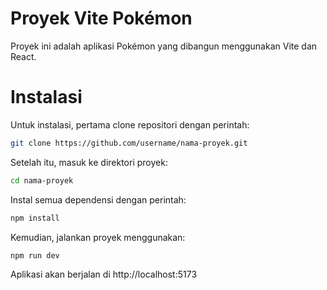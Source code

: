# Proyek Vite Pokémon

Proyek ini adalah aplikasi Pokémon yang dibangun menggunakan Vite dan React.

# Instalasi

Untuk instalasi, pertama clone repositori dengan perintah:

```bash
git clone https://github.com/username/nama-proyek.git
```

Setelah itu, masuk ke direktori proyek:

```bash
cd nama-proyek
```

Instal semua dependensi dengan perintah:

```bash
npm install
```

Kemudian, jalankan proyek menggunakan:

```bash
npm run dev
```

Aplikasi akan berjalan di http://localhost:5173
